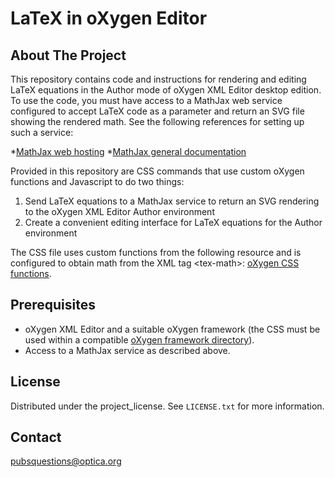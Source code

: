 <a id="readme-top"></a>
# LaTeX in oXygen Editor

## About The Project

This repository contains code and instructions for rendering and editing LaTeX equations in the Author mode of oXygen XML Editor desktop edition. 
To use the code, you must have access to a MathJax web service configured to accept LaTeX code as a parameter and return an SVG file showing the rendered math. 
See the following references for setting up such a service: 

*[MathJax web hosting](https://docs.mathjax.org/en/latest/web/hosting.html)
*[MathJax general documentation](https://docs.mathjax.org/en/latest/)

Provided in this repository are CSS commands that use custom oXygen functions and Javascript to do two things: 
1. Send LaTeX equations to a MathJax service to return an SVG rendering to the oXygen XML Editor Author environment
2. Create a convenient editing interface for LaTeX equations for the Author environment

The CSS file uses custom functions from the following resource and is configured to obtain math from the XML tag &lt;tex-math&gt;:
[oXygen CSS functions](https://www.oxygenxml.com/doc/versions/27.0/ug-editor/topics/dg-oxygen-css-functions.html). 

## Prerequisites

* oXygen XML Editor and a suitable oXygen framework (the CSS must be used within a compatible [oXygen framework directory](https://www.oxygenxml.com/doc/versions/27.0/ug-editor/topics/selecting-combining-multiple-css-styles.html)).
* Access to a MathJax service as described above.

## License

Distributed under the project_license. See `LICENSE.txt` for more information.

## Contact

pubsquestions@optica.org
